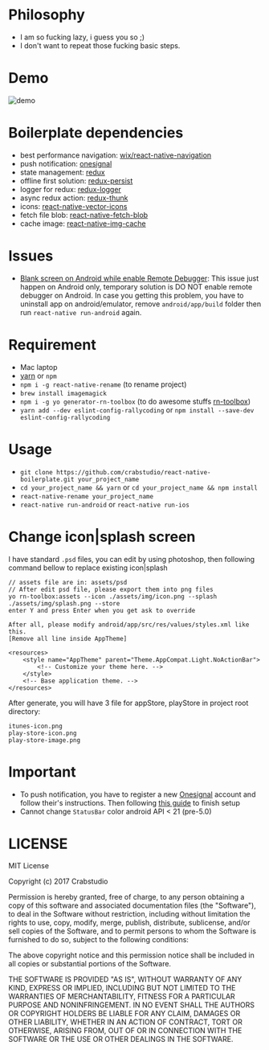 # Philosophy
- I am so fucking lazy, i guess you so ;)
- I don't want to repeat those fucking basic steps.

# Demo
![demo](http://i.imgur.com/YtrqYCp.png)

# Boilerplate dependencies
- best performance navigation: [wix/react-native-navigation](https://github.com/wix/react-native-navigation)
- push notification: [onesignal](https://github.com/geektimecoil/react-native-onesignal)
- state management: [redux](https://github.com/reactjs/redux)
- offline first solution: [redux-persist](https://github.com/rt2zz/redux-persist)
- logger for redux: [redux-logger](https://github.com/evgenyrodionov/redux-logger)
- async redux action: [redux-thunk](https://github.com/gaearon/redux-thunk)
- icons: [react-native-vector-icons](https://github.com/oblador/react-native-vector-icons)
- fetch file blob: [react-native-fetch-blob](https://github.com/wkh237/react-native-fetch-blob)
- cache image: [react-native-img-cache](https://github.com/wcandillon/react-native-img-cache)

# Issues
- [Blank screen on Android while enable Remote Debugger](https://github.com/wix/react-native-navigation/issues/963#issuecomment-294805642): This issue just happen on Android only, temporary solution is DO NOT enable remote debugger on Android. In case you getting this problem, you have to uninstall app on android/emulator, remove `android/app/build` folder then run `react-native run-android` again.

# Requirement
- Mac laptop
- [yarn](https://yarnpkg.com/en/docs/install) or `npm`
- `npm i -g react-native-rename` (to rename project)
- `brew install imagemagick`
- `npm i -g yo generator-rn-toolbox` (to do awesome stuffs [rn-toolbox](https://github.com/bamlab/generator-rn-toolbox))
- `yarn add --dev eslint-config-rallycoding` or `npm install --save-dev eslint-config-rallycoding`

# Usage
- `git clone https://github.com/crabstudio/react-native-boilerplate.git your_project_name`
- `cd your_project_name && yarn` or `cd your_project_name && npm install`
- `react-native-rename your_project_name`
- `react-native run-android` or `react-native run-ios`

# Change icon|splash screen

I have standard `.psd` files, you can edit by using photoshop, then following command bellow to replace existing icon|splash
```
// assets file are in: assets/psd
// After edit psd file, please export them into png files
yo rn-toolbox:assets --icon ./assets/img/icon.png --splash ./assets/img/splash.png --store
enter Y and press Enter when you get ask to override

After all, please modify android/app/src/res/values/styles.xml like this.
[Remove all line inside AppTheme]

<resources>
    <style name="AppTheme" parent="Theme.AppCompat.Light.NoActionBar">
        <!-- Customize your theme here. -->
    </style>
    <!-- Base application theme. -->
</resources>

```

After generate, you will have 3 file for appStore, playStore in project root directory:
```
itunes-icon.png
play-store-icon.png
play-store-image.png
```

# Important

- To push notification, you have to register a new [Onesignal](https://onesignal.com/) account and follow their's instructions. Then following [this guide](https://github.com/geektimecoil/react-native-onesignal#adding-the-code) to finish setup
- Cannot change `StatusBar` color android API < 21 (pre-5.0)

# LICENSE

MIT License

Copyright (c) 2017 Crabstudio

Permission is hereby granted, free of charge, to any person obtaining a copy
of this software and associated documentation files (the "Software"), to deal
in the Software without restriction, including without limitation the rights
to use, copy, modify, merge, publish, distribute, sublicense, and/or sell
copies of the Software, and to permit persons to whom the Software is
furnished to do so, subject to the following conditions:

The above copyright notice and this permission notice shall be included in all
copies or substantial portions of the Software.

THE SOFTWARE IS PROVIDED "AS IS", WITHOUT WARRANTY OF ANY KIND, EXPRESS OR
IMPLIED, INCLUDING BUT NOT LIMITED TO THE WARRANTIES OF MERCHANTABILITY,
FITNESS FOR A PARTICULAR PURPOSE AND NONINFRINGEMENT. IN NO EVENT SHALL THE
AUTHORS OR COPYRIGHT HOLDERS BE LIABLE FOR ANY CLAIM, DAMAGES OR OTHER
LIABILITY, WHETHER IN AN ACTION OF CONTRACT, TORT OR OTHERWISE, ARISING FROM,
OUT OF OR IN CONNECTION WITH THE SOFTWARE OR THE USE OR OTHER DEALINGS IN THE
SOFTWARE.